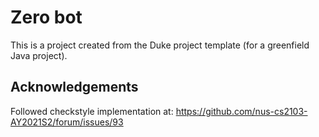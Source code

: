 # Zero bot

This is a project created from the Duke project template (for a greenfield Java project).

## Acknowledgements
Followed checkstyle implementation at:
https://github.com/nus-cs2103-AY2021S2/forum/issues/93
